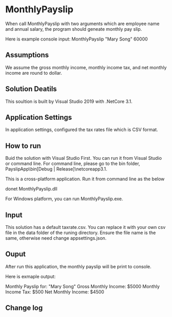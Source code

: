 # MonthlyPayslip

When call MonthlyPayslip with two arguments which are employee name and annual salary, the program should geneate monthly pay slip.

Here is example console input:
MonthlyPayslip "Mary Song" 60000


## Assumptions

We assume the gross monthly income, monthly income tax, and net monthly income are round to dollar.

## Solution Deatils
This soultion is built by Visual Studio 2019 with .NetCore 3.1.

## Application Settings
In application settings, configured the tax rates file which is CSV format.

## How to run
Buid the solution with Visual Studio First. You can run it from Visual Studio or command line. 
For command line, please go to the bin folder, PayslipApp\bin\[Debug | Release]\netcoreapp3.1.

This is a cross-platform application. Run it from command line as the below

donet MonthlyPayslip.dll

For Windows platform, you can run MonthlyPayslip.exe.

## Input
This solution has a default taxrate.csv. You can replace it with your own csv file in the data folder of the runing directory.
Ensure the file name is the same, otherwise need change appsettings.json.

## Ouput
After run this application, the monthly payslip will be print to console.

Here is exmaple output:

Monthly Payslip for: "Mary Song"
Gross Monthly Income: $5000
Monthly Income Tax: $500
Net Monthly Income: $4500

## Change log
